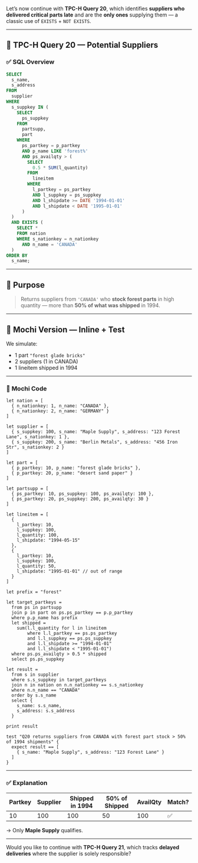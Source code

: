 Let’s now continue with **TPC-H Query 20**, which identifies **suppliers who delivered critical parts late** and are the **only ones** supplying them — a classic use of `EXISTS` + `NOT EXISTS`.

---

## 🧾 TPC-H Query 20 — Potential Suppliers

### ✅ **SQL Overview**

```sql
SELECT
  s_name,
  s_address
FROM
  supplier
WHERE
  s_suppkey IN (
    SELECT
      ps_suppkey
    FROM
      partsupp,
      part
    WHERE
      ps_partkey = p_partkey
      AND p_name LIKE 'forest%'
      AND ps_availqty > (
        SELECT
          0.5 * SUM(l_quantity)
        FROM
          lineitem
        WHERE
          l_partkey = ps_partkey
          AND l_suppkey = ps_suppkey
          AND l_shipdate >= DATE '1994-01-01'
          AND l_shipdate < DATE '1995-01-01'
      )
  )
  AND EXISTS (
    SELECT *
    FROM nation
    WHERE s_nationkey = n_nationkey
      AND n_name = 'CANADA'
  )
ORDER BY
  s_name;
```

---

## 🧠 Purpose

> Returns suppliers from `'CANADA'` who **stock forest parts** in high quantity — more than **50% of what was shipped** in 1994.

---

## 🦊 Mochi Version — Inline + Test

We simulate:

* 1 part `"forest glade bricks"`
* 2 suppliers (1 in CANADA)
* 1 lineitem shipped in 1994

---

### 🧾 **Mochi Code**

```mochi
let nation = [
  { n_nationkey: 1, n_name: "CANADA" },
  { n_nationkey: 2, n_name: "GERMANY" }
]

let supplier = [
  { s_suppkey: 100, s_name: "Maple Supply", s_address: "123 Forest Lane", s_nationkey: 1 },
  { s_suppkey: 200, s_name: "Berlin Metals", s_address: "456 Iron Str", s_nationkey: 2 }
]

let part = [
  { p_partkey: 10, p_name: "forest glade bricks" },
  { p_partkey: 20, p_name: "desert sand paper" }
]

let partsupp = [
  { ps_partkey: 10, ps_suppkey: 100, ps_availqty: 100 },
  { ps_partkey: 20, ps_suppkey: 200, ps_availqty: 30 }
]

let lineitem = [
  {
    l_partkey: 10,
    l_suppkey: 100,
    l_quantity: 100,
    l_shipdate: "1994-05-15"
  },
  {
    l_partkey: 10,
    l_suppkey: 100,
    l_quantity: 50,
    l_shipdate: "1995-01-01" // out of range
  }
]

let prefix = "forest"

let target_partkeys =
  from ps in partsupp
  join p in part on ps.ps_partkey == p.p_partkey
  where p.p_name has prefix
  let shipped =
    sum(l.l_quantity for l in lineitem
        where l.l_partkey == ps.ps_partkey
        and l.l_suppkey == ps.ps_suppkey
        and l.l_shipdate >= "1994-01-01"
        and l.l_shipdate < "1995-01-01")
  where ps.ps_availqty > 0.5 * shipped
  select ps.ps_suppkey

let result =
  from s in supplier
  where s.s_suppkey in target_partkeys
  join n in nation on n.n_nationkey == s.s_nationkey
  where n.n_name == "CANADA"
  order by s.s_name
  select {
    s_name: s.s_name,
    s_address: s.s_address
  }

print result

test "Q20 returns suppliers from CANADA with forest part stock > 50% of 1994 shipments" {
  expect result == [
    { s_name: "Maple Supply", s_address: "123 Forest Lane" }
  ]
}
```

---

### ✅ Explanation

| Partkey | Supplier | Shipped in 1994 | 50% of Shipped | AvailQty | Match? |
| ------- | -------- | --------------- | -------------- | -------- | ------ |
| 10      | 100      | 100             | 50             | 100      | ✅      |

→ Only **Maple Supply** qualifies.

---

Would you like to continue with **TPC-H Query 21**, which tracks **delayed deliveries** where the supplier is solely responsible?
